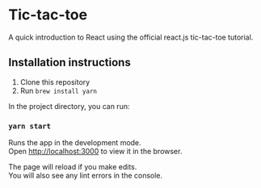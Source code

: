 # Tic-tac-toe

A quick introduction to React using the official react.js tic-tac-toe tutorial.

## Installation instructions

1. Clone this repository
2. Run `brew install yarn`

In the project directory, you can run:

### `yarn start`

Runs the app in the development mode.<br />
Open [http://localhost:3000](http://localhost:3000) to view it in the browser.

The page will reload if you make edits.<br />
You will also see any lint errors in the console.